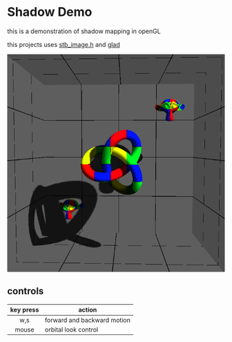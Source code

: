 # Shadow Demo
this is a demonstration of shadow mapping in openGL

this projects uses [stb_image.h](https://github.com/nothings/stb)
and [glad](https://github.com/Dav1dde/glad)

<kdb><img src="assets/textures/screenshot.png" /></kdb>

## controls
|key press| action|
|:-:|-|
|w,s| forward and backward motion|
|mouse| orbital look control|